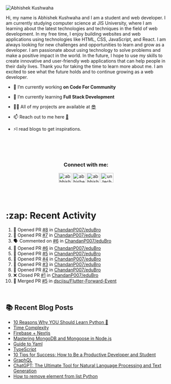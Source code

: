 <!-- <img src="./profileheader.png"> -->

![Abhishek Kushwaha](https://wiidgets.vercel.app/api/banner?title=Abhishek%20Kushwaha&bio=Code%20|%20Community%20|%20Music&twitter=abbhishekstwt)

<!-- <h1 align="center"> <img src="https://c.tenor.com/HO7EBVsu04oAAAAi/pikachu-pokemon.gif" width="50"> I'm Abhishek Kushwaha <img src="https://cdn.discordapp.com/emojis/852778687958482944.gif?v=1" width="50"></h1>
<p align="center">
  <img src="https://readme-typing-svg.herokuapp.com?color=00FFFF&width=380&height=45&lines=UG+at+JIS+UNIVERSITY;GDSC+Lead+22;Discord+Bot+Developer;Full+Stack+Developer;Open-Source+Enthusiast;Nice+To+Meet+You+...;&center=true">
  </p>




 -->
Hi, my name is Abhishek Kushwaha and I am a student and web developer.
I am currently studying computer science at JIS University, where I am learning about the latest technologies and techniques in the field of web development.
In my free time, I enjoy building websites and web applications using technologies like HTML, CSS, JavaScript, and React. I am always looking for new challenges and opportunities to learn and grow as a developer.
I am passionate about using technology to solve problems and make a positive impact in the world. In the future, I hope to use my skills to create innovative and user-friendly web applications that can help people in their daily lives.
Thank you for taking the time to learn more about me. I am excited to see what the future holds and to continue growing as a web developer.



- 🔭 I’m currently working **on Code For Community**

- 🌱 I’m currently learning **Full Stack Development**

- 👨‍💻 All of my projects are available at [😎](https://github.com/Abbhiishek)

- 📫 Reach out to me here **[📧](abhishekkushwaha1479@gmail.com)**

- ⚡I read blogs to get inspirations.

<br>
<br>
<br>

<h3  align="center">Connect with me:</h3>
<p  align="center">
<a href="https://twitter.com/abbhishek_k" target="blank"><img align="center" src="https://raw.githubusercontent.com/rahuldkjain/github-profile-readme-generator/master/src/images/icons/Social/twitter.svg" alt="abbhishek_k" height="30" width="40" /></a>
<a href="https://linkedin.com/in/abhishek-kushwaha-653a74213/" target="blank"><img align="center" src="https://raw.githubusercontent.com/rahuldkjain/github-profile-readme-generator/master/src/images/icons/Social/linked-in-alt.svg" alt="abhishek-kushwaha-653a74213/" height="30" width="40" /></a>
<a href="https://instagram.com/abbhishek_k" target="blank"><img align="center" src="https://raw.githubusercontent.com/rahuldkjain/github-profile-readme-generator/master/src/images/icons/Social/instagram.svg" alt="abbhishek_k" height="30" width="40" /></a>
<a href="https://www.youtube.com/c/UCDV_cwac9byivL5hvpU9mHQ" target="blank"><img align="center" src="https://raw.githubusercontent.com/rahuldkjain/github-profile-readme-generator/master/src/images/icons/Social/youtube.svg" alt="untechnicaltech" height="30" width="40" /></a>

</p>
<br>
<br>
<h1>:zap: Recent Activity</h1>

<!--START_SECTION:activity-->
1. 💪 Opened PR [#8](https://github.com/ChandanP007/eduBro/pull/8) in [ChandanP007/eduBro](https://github.com/ChandanP007/eduBro)
2. 💪 Opened PR [#7](https://github.com/ChandanP007/eduBro/pull/7) in [ChandanP007/eduBro](https://github.com/ChandanP007/eduBro)
3. 🗣 Commented on [#6](https://github.com/ChandanP007/eduBro/issues/6) in [ChandanP007/eduBro](https://github.com/ChandanP007/eduBro)
4. 💪 Opened PR [#6](https://github.com/ChandanP007/eduBro/pull/6) in [ChandanP007/eduBro](https://github.com/ChandanP007/eduBro)
5. 💪 Opened PR [#5](https://github.com/ChandanP007/eduBro/pull/5) in [ChandanP007/eduBro](https://github.com/ChandanP007/eduBro)
6. 💪 Opened PR [#4](https://github.com/ChandanP007/eduBro/pull/4) in [ChandanP007/eduBro](https://github.com/ChandanP007/eduBro)
7. 💪 Opened PR [#3](https://github.com/ChandanP007/eduBro/pull/3) in [ChandanP007/eduBro](https://github.com/ChandanP007/eduBro)
8. 💪 Opened PR [#2](https://github.com/ChandanP007/eduBro/pull/2) in [ChandanP007/eduBro](https://github.com/ChandanP007/eduBro)
9. ❌ Closed PR [#1](https://github.com/ChandanP007/eduBro/pull/1) in [ChandanP007/eduBro](https://github.com/ChandanP007/eduBro)
10. 🎉 Merged PR [#5](https://github.com/dscjisu/Flutter-Forward-Event/pull/5) in [dscjisu/Flutter-Forward-Event](https://github.com/dscjisu/Flutter-Forward-Event)
<!--END_SECTION:activity-->

<br>

  
## :books: Recent Blog Posts

<!-- BLOG-POST-LIST:START -->
- [10 Reasons Why YOU Should Learn Python 🐍](https://dev.to/abbhiishek/10-reasons-why-you-should-learn-python-2cga)
- [Time Complexity](https://dev.to/abbhiishek/time-complexity-41a1)
- [Firebase + Nextjs](https://dev.to/abbhiishek/firebase-nextjs-511a)
- [Mastering MongoDB and Mongoose in Node.js](https://dev.to/abbhiishek/mastering-mongodb-and-mongoose-in-nodejs-1be5)
- [Guide to Yaml](https://dev.to/abbhiishek/guide-to-yaml-339b)
- [TypeScript](https://dev.to/abbhiishek/typescript-3abm)
- [10 Tips for Success: How to Be a Productive Developer and Student](https://dev.to/abbhiishek/10-tips-for-success-how-to-be-a-productive-developer-and-student-440f)
- [GraphQL](https://dev.to/abbhiishek/graphql-2hc2)
- [ChatGPT: The Ultimate Tool for Natural Language Processing and Text Generation](https://dev.to/abbhiishek/chatgpt-the-ultimate-tool-for-natural-language-processing-and-text-generation-40ag)
- [How to remove element from list Python](https://dev.to/abbhiishek/how-to-remove-element-from-list-python-22d6)
<!-- BLOG-POST-LIST:END -->
